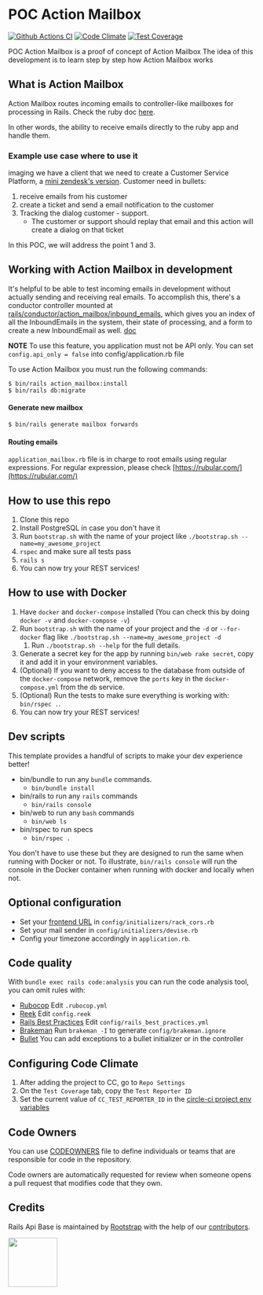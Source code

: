 # POC Action Mailbox

[![Github Actions CI](https://github.com/rootstrap/poc-action-mailbox/actions/workflows/ci.yml/badge.svg?event=push)](https://github.com/rootstrap/rails_api_base/actions)
[![Code Climate](https://codeclimate.com/github/rootstrap/rails_api_base/badges/gpa.svg)](https://codeclimate.com/github/rootstrap/rails_api_base)
[![Test Coverage](https://api.codeclimate.com/v1/badges/63de7f82c79f5fe82f46/test_coverage)](https://codeclimate.com/github/rootstrap/rails_api_base/test_coverage)

POC Action Mailbox is a proof of concept of Action Mailbox
The idea of this development is to learn step by step how Action Mailbox works

## What is Action Mailbox
Action Mailbox routes incoming emails to controller-like mailboxes for processing in Rails. 
Check the ruby doc [here](https://guides.rubyonrails.org/action_mailbox_basics.html). 

In other words, the ability to receive emails directly to the ruby app and handle them.

### Example use case where to use it

imaging we have a client that we need to create a Customer Service Platform, a [mini zendesk's version](https://www.zendesk.com).
Customer need in bullets:
1. receive emails from his customer
2. create a ticket and send a email notification to the customer
3. Tracking the dialog customer - support. 
   - The customer or support should replay that email and this action will create a dialog on that ticket

In this POC, we will address the point 1 and 3. 


## Working with Action Mailbox in development 
It's helpful to be able to test incoming emails in development without actually sending and receiving 
real emails. To accomplish this, there's a conductor controller mounted at
[rails/conductor/action_mailbox/inbound_emails](localhost:3000/rails/conductor/action_mailbox/inbound_emails), which gives you an index of all the InboundEmails 
in the system, their state of processing, and a form to create a new InboundEmail as well.
[doc](https://guides.rubyonrails.org/action_mailbox_basics.html#working-with-action-mailbox-in-development)

**NOTE** 
To use this feature, you application must not be API only. You can set `config.api_only = false` into config/application.rb file

To use Action Mailbox you must run the following commands:

``` 
$ bin/rails action_mailbox:install
$ bin/rails db:migrate 
```

#### Generate new mailbox

``$ bin/rails generate mailbox forwards``

#### Routing emails

`application_mailbox.rb` file is in charge to root emails using regular expressions. For regular expression, please check 
[https://rubular.com/](https://rubular.com/)

## How to use this repo

1. Clone this repo
1. Install PostgreSQL in case you don't have it
1. Run `bootstrap.sh` with the name of your project like `./bootstrap.sh --name=my_awesome_project`
1. `rspec` and make sure all tests pass
1. `rails s`
1. You can now try your REST services!

## How to use with Docker

1. Have `docker` and `docker-compose` installed (You can check this by doing `docker -v` and `docker-compose -v`)
1. Run `bootstrap.sh` with the name of your project and the `-d` or `--for-docker` flag like `./bootstrap.sh --name=my_awesome_project -d`
    1. Run `./bootstrap.sh --help` for the full details.
1. Generate a secret key for the app by running `bin/web rake secret`, copy it and add it in your environment variables.
1. (Optional) If you want to deny access to the database from outside of the `docker-compose` network, remove the `ports` key in the `docker-compose.yml` from the `db` service.
1. (Optional) Run the tests to make sure everything is working with: `bin/rspec .`.
1. You can now try your REST services!

## Dev scripts
This template provides a handful of scripts to make your dev experience better!

- bin/bundle to run any `bundle` commands.
  - `bin/bundle install`
- bin/rails to run any `rails` commands
  - `bin/rails console`
- bin/web to run any `bash` commands
  - `bin/web ls`
- bin/rspec to run specs
  - `bin/rspec .`

You don't have to use these but they are designed to run the same when running with Docker or not.
To illustrate, `bin/rails console` will run the console in the Docker container when running with docker and locally when not.


## Optional configuration

- Set your [frontend URL](https://github.com/cyu/rack-cors#origin) in `config/initializers/rack_cors.rb`
- Set your mail sender in `config/initializers/devise.rb`
- Config your timezone accordingly in `application.rb`.

## Code quality

With `bundle exec rails code:analysis` you can run the code analysis tool, you can omit rules with:

- [Rubocop](https://github.com/bbatsov/rubocop/blob/master/config/default.yml) Edit `.rubocop.yml`
- [Reek](https://github.com/troessner/reek#configuration-file) Edit `config.reek`
- [Rails Best Practices](https://github.com/flyerhzm/rails_best_practices#custom-configuration) Edit `config/rails_best_practices.yml`
- [Brakeman](https://github.com/presidentbeef/brakeman) Run `brakeman -I` to generate `config/brakeman.ignore`
- [Bullet](https://github.com/flyerhzm/bullet#whitelist) You can add exceptions to a bullet initializer or in the controller

## Configuring Code Climate
1. After adding the project to CC, go to `Repo Settings`
1. On the `Test Coverage` tab, copy the `Test Reporter ID`
1. Set the current value of `CC_TEST_REPORTER_ID` in the [circle-ci project env variables](https://circleci.com/docs/2.0/env-vars/#setting-an-environment-variable-in-a-project)

## Code Owners

You can use [CODEOWNERS](https://help.github.com/en/articles/about-code-owners) file to define individuals or teams that are responsible for code in the repository.

Code owners are automatically requested for review when someone opens a pull request that modifies code that they own.

## Credits

Rails Api Base is maintained by [Rootstrap](http://www.rootstrap.com) with the help of our
[contributors](https://github.com/rootstrap/rails_api_base/contributors).

[<img src="https://s3-us-west-1.amazonaws.com/rootstrap.com/img/rs.png" width="100"/>](http://www.rootstrap.com)

